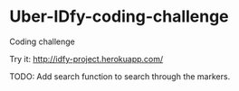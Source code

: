 # Uber-IDfy-coding-challenge
Coding challenge

Try it: http://idfy-project.herokuapp.com/

TODO: Add search function to search through the markers.
